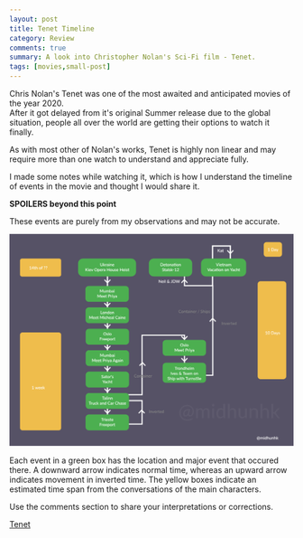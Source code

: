 ```yaml
---
layout: post
title: Tenet Timeline
category: Review
comments: true
summary: A look into Christopher Nolan's Sci-Fi film - Tenet.
tags: [movies,small-post]
---
```

Chris Nolan's Tenet was one of the most awaited and anticipated movies of the year 2020.  
After it got delayed from it's original Summer release due to the global situation, people all over the world are getting their options to watch it finally.  

As with most other of Nolan's works, Tenet is highly non linear and may require more than one watch to understand and appreciate fully.  

I made some notes while watching it, which is how I understand the timeline of events in the movie and thought I would share it.  


<strong>SPOILERS beyond this point</strong>  

<!-- more -->

These events are purely from my observations and may not be accurate.  

<img src="/public/images/2020/12/tenet_timeline.png" alt="Tenet Timeline" />  

Each event in a green box has the location and major event that occured there. A downward arrow indicates normal time, whereas an upward arrow indicates movement in inverted time. The yellow boxes indicate an estimated time span from the conversations of the main characters. 

Use the comments section to share your interpretations or corrections.
 
[Tenet](https://www.imdb.com/title/tt6723592/?ref_=nv_sr_srsg_0) 